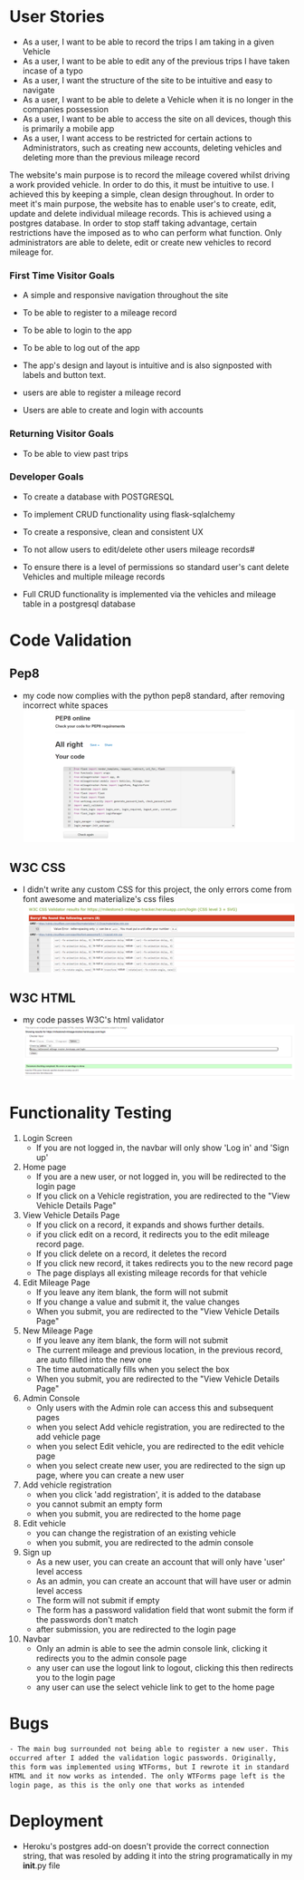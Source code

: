 # User Stories

- As a user, I want to be able to record the trips I am taking in a given Vehicle
- As a user, I want to be able to edit any of the previous trips I have taken incase of a typo
- As a user, I want the structure of the site to be intuitive and easy to navigate
- As a user, I want to be able to delete a Vehicle when it is no longer in the companies possession
- As a user, I want to be able to access the site on all devices, though this is primarily a mobile app
- As a user, I want access to be restricted for certain actions to Administrators, such as creating new accounts, deleting vehicles and deleting more than the previous mileage record

The website's main purpose is to record the mileage covered whilst driving a work provided vehicle. In order to do this, it must be intuitive to use. I achieved this by keeping a simple, clean design throughout. In order to meet it's main purpose, the website has to enable user's to create, edit, update and delete individual mileage records. This is achieved using a postgres database. In order to stop staff taking advantage, certain restrictions have the imposed as to who can perform what function. Only administrators are able to delete, edit or create new vehicles to record mileage for. 
### First Time Visitor Goals

- A simple and responsive navigation throughout the site
- To be able to register to a mileage record
- To be able to login to the app
- To be able to log out of the app


- The app's design and layout is intuitive and is also signposted with labels and button text.
- users are able to register a mileage record
- Users are able to create and login with accounts

### Returning Visitor Goals

- To be able to view past trips

### Developer Goals

- To create a database with POSTGRESQL  
- To implement CRUD functionality using flask-sqlalchemy
- To create a responsive, clean and consistent UX
- To not allow users to edit/delete other users mileage records#
- To ensure there is a level of permissions so standard user's cant delete Vehicles and multiple mileage records


- Full CRUD functionality is implemented via the vehicles and mileage table in a postgresql database

# Code Validation

## Pep8
- my code now complies with the python pep8 standard, after removing incorrect white spaces
![Pep8](assets/testing/pep8valid.png)
## W3C CSS
- I didn't write any custom CSS for this project, the only errors come from font awesome and materialize's css files
![CSS](assets/testing/cssvalidator.png)
## W3C HTML
- my code passes W3C's html validator
![HTML](assets/testing/htmlvalidator.png)

# Functionality Testing
1. Login Screen
    - If you are not logged in, the navbar will only show 'Log in' and 'Sign up'
2. Home page 
    - If you are a new user, or not logged in, you will be redirected to the login page
    - If you click on a Vehicle registration, you are redirected to the "View Vehicle Details Page"
3. View Vehicle Details Page
    - If you click on a record, it expands and shows further details.
    - if you click edit on a record, it redirects you to the edit mileage record page.
    - If you click delete on a record, it deletes the record
    - If you click new record, it takes redirects you to the new record page
    - The page displays all existing mileage records for that vehicle
4. Edit Mileage Page
    - If you leave any item blank, the form will not submit
    - If you change a value and submit it, the value changes
    - When you submit, you are redirected to the "View Vehicle Details Page"
5. New Mileage Page
    - If you leave any item blank, the form will not submit
    - The current mileage and previous location, in the previous record, are auto filled into the new one
    - The time automatically fills when you select the box
    - When you submit, you are redirected to the "View Vehicle Details Page"
6. Admin Console
    - Only users with the Admin role can access this and subsequent pages
    - when you select Add vehicle registration, you are redirected to the add vehicle page
    - when you select Edit vehicle, you are redirected to the edit vehicle page
    - when you select create new user, you are redirected to the sign up page, where you can create a new user
7. Add vehicle registration
    - when you click 'add registration', it is added to the database
    - you cannot submit an empty form
    - when you submit, you are redirected to the home page
8. Edit vehicle 
    - you can change the registration of an existing vehicle
    - when you submit, you are redirected to the admin console
9. Sign up 
    - As a new user, you can create an account that will only have 'user' level access
    - As an admin, you can create an account that will have user or admin level access
    - The form will not submit if empty
    - The form has a password validation field that wont submit the form if the passwords don't match
    - after submission, you are redirected to the login page
10. Navbar
    - Only an admin is able to see the admin console link, clicking it redirects you to the admin console page
    - any user can use the logout link to logout, clicking this then redirects you to the login page
    - any user can use the select vehicle link to get to the home page


# Bugs
    - The main bug surrounded not being able to register a new user. This occurred after I added the validation logic passwords. Originally, this form was implemented using WTForms, but I rewrote it in standard HTML and it now works as intended. The only WTForms page left is the login page, as this is the only one that works as intended
# Deployment
- Heroku's postgres add-on doesn't provide the correct connection string, that was resoled by adding it into the string programatically in my __init__.py file
